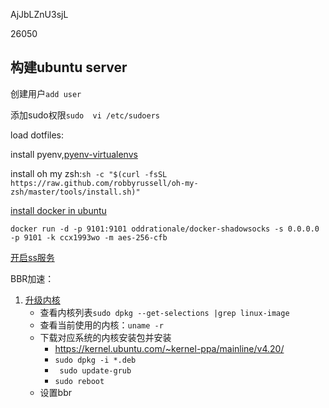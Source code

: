 AjJbLZnU3sjL

26050

## 构建ubuntu server

创建用户`add user`

添加sudo权限`sudo  vi /etc/sudoers`

load dotfiles:

install pyenv,[pyenv-virtualenvs](https://github.com/pyenv/pyenv-virtualenv)

install oh my zsh:`sh -c "$(curl -fsSL https://raw.github.com/robbyrussell/oh-my-zsh/master/tools/install.sh)"` 

[install docker in ubuntu](https://docs.docker.com/install/linux/docker-ce/ubuntu/)

```
docker run -d -p 9101:9101 oddrationale/docker-shadowsocks -s 0.0.0.0 -p 9101 -k ccx1993wo -m aes-256-cfb
```

[开启ss服务](https://github.com/oddrationale/docker-shadowsocks)

BBR加速：

1. [升级内核](https://www.howtoing.com/how-to-upgrade-linux-kernel-in-ubuntu-1604-server)
   - 查看内核列表`sudo dpkg --get-selections |grep linux-image`
   - 查看当前使用的内核：`uname -r`
   - 下载对应系统的内核安装包并安装
     - https://kernel.ubuntu.com/~kernel-ppa/mainline/v4.20/
     - `sudo dpkg -i *.deb`
     - ` sudo update-grub`
     - `sudo reboot`
   - 设置bbr